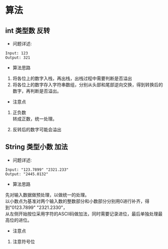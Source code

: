 # 算法  

## int 类型数 反转

* 问题详述:   

```
Input: 123
Output: 321
```

* 算法思路  

1. 将各位上的数字入栈，再出栈，出栈过程中需要判断是否溢出  
2. 将各位上的数字存入字符串数组，分别从头部和尾部逆向交换，得到转换后的数字，再判断是否溢出。  

* 注意点  

1. 正负数  
转成正数，统一处理。  

2. 反转后的数字可能会溢出  

## String 类型小数 加法

* 问题详述:   

```
Input: "123.7899" "2321.233"
Output: "2445.0132"
```

* 算法思路    

先对输入数据做预处理，以做统一的处理。  
以小数点为基准对两个输入数的整数部分和小数部分分别用0进行补齐，得到"0123.7899" "2321.2330"，  
从左侧开始按位采用字符的ASCII码做加法，同时需要记录进位，最后单独处理最高位的进位。  

* 注意点  

1. 注意符号位  
